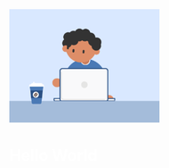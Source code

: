 
<div float="left" >
    <img src="https://github.com/Akshaytomar893/Akshaytomar893/blob/main/typing_animmation.gif" width="270"  /><h1 style="color:white">Hello World</h1>
</div>
